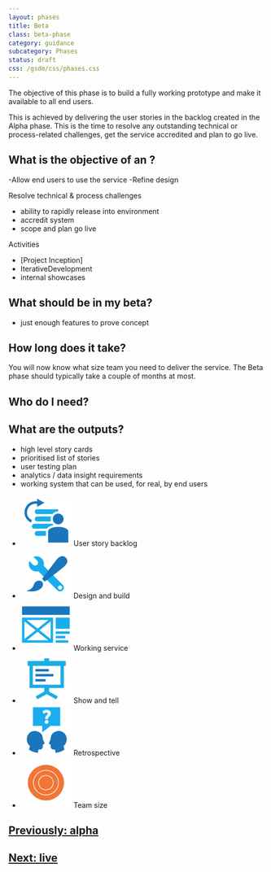 ```yaml
---
layout: phases
title: Beta
class: beta-phase
category: guidance
subcategory: Phases
status: draft
css: /gsdm/css/phases.css
---
```


The objective of this phase is to build a fully working prototype and make it available to all end users.

This is achieved by delivering the user stories in the backlog created in the Alpha phase. This is the time to resolve any outstanding technical or process-related challenges, get the service accredited and plan to go live.

## What is the objective of an ?
-Allow end users to use the service
-Refine design

Resolve technical & process challenges
- ability to rapidly release into environment
- accredit system
- scope and plan go live

Activities
- [Project Inception]
- IterativeDevelopment
- internal showcases

## What should be in my beta?
- just enough features to prove concept

## How long does it take?

You will now know what size team you need to deliver the service. The Beta phase should typically take a couple of months at most.

## Who do I need?


## What are the outputs?
- high level story cards
- prioritised list of stories
- user testing plan
- analytics / data insight requirements
- working system that can be used, for real, by end users

<ul class="phase-activities">
  <li>
    <img class="output" src="/service-manual/assets/images/pictograms/backlog.png" />
    User story backlog
  </li>
  <li>
    <img class="output" src="/service-manual/assets/images/pictograms/design-and-build.png" />
    Design and build
  </li>
  <li>
    <img class="output" src="/service-manual/assets/images/pictograms/prototype.png" />
    Working service
  </li>
  <li>
    <img class="output" src="/service-manual/assets/images/pictograms/presentation.png" />
    Show and tell
  </li>
  <li>
    <img class="output" src="/service-manual/assets/images/pictograms/discussion.png" />
    Retrospective
  </li>
  <li>
    <img class="output" src="/service-manual/assets/images/pictograms/beta-large.png" />
    Team size
  </li>
</ul>

## [Previously: alpha](/service-manual/phases/alpha.html)
## [Next: live](/service-manual/phases/live.html)